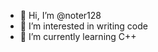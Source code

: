 - 👋 Hi, I’m @noter128
- 👀 I’m interested in writing code
- 🌱 I’m currently learning C++


<!---
noter128/noter128 is a ✨ special ✨ repository because its `README.md` (this file) appears on your GitHub profile.
You can click the Preview link to take a look at your changes.
--->
